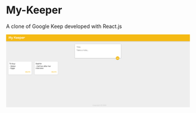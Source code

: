 # My-Keeper
A clone of Google Keep developed with React.js

<img src="Screenshot.png" alt="My-Keeper-screenshot" width="700" />
